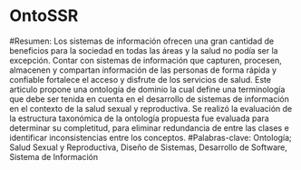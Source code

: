 # OntoSSR
#Resumen:
Los sistemas de información ofrecen una gran cantidad de beneficios para la sociedad en todas las áreas y la salud no podía ser la excepción. Contar con sistemas de información que capturen, procesen, almacenen y compartan información de las personas de forma rápida y confiable fortalece el acceso y disfrute de los servicios de salud. Este articulo propone una ontología de dominio la cual define una terminología que debe ser tenida en cuenta en el desarrollo de sistemas de información en el contexto de la salud sexual y reproductiva. Se realizó la evaluación de la estructura taxonómica de la ontología propuesta fue evaluada para determinar su completitud, para eliminar redundancia de entre las clases e identificar inconsistencias entre los conceptos.
#Palabras-clave:
Ontología; Salud Sexual y Reproductiva, Diseño de Sistemas, Desarrollo de Software, Sistema de Información
